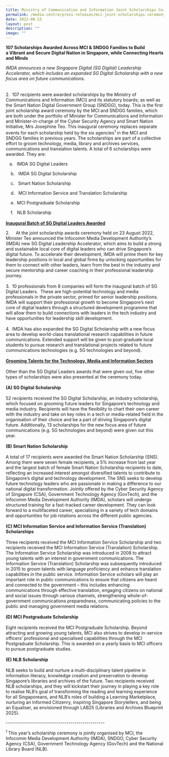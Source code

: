 ```yaml
---
title: Ministry of Communication and Information Joint Scholarships Ceremony 2022
permalink: /media-centre/press-releases/mci-joint-scholarships-ceremony-2022/
date: 2022-08-23
layout: post
description: ""
image: ""
---
```

<p style="text-align: left;"><strong>107 Scholarships Awarded Across MCI &amp; SNDGG Families to Build a&nbsp;Vibrant and Secure Digital Nation in Singapore, while Connecting Hearts and Minds</strong></p>
<p style="text-align: left;"><em>IMDA announces a new Singapore Digital (SG Digital) Leadership Accelerator, which includes an expanded SG Digital Scholarship with a new focus area on future communications.<br>
</em><span> </span><br>
<br>
2.<span style="white-space: pre;">	</span>107 recipients were awarded scholarships by the Ministry of Communications and Information (MCI) and its statutory boards; as well as the Smart Nation Digital Government Group (SNDGG), today. This is the first joint scholarship award ceremony by the MCI and SNDGG families, which are both under the portfolio of Minister for Communications and Information and Minister-in-charge of the Cyber Security Agency and Smart Nation Initiative, Mrs Josephine Teo. This inaugural ceremony replaces separate events for each scholarship held by the six agencies<sup>1</sup>&nbsp;in the MCI and SNDGG families in previous years. The scholarships are part of a collective effort to groom technology, media, library and archives services, communications and translation talents. A total of 6 scholarships were awarded. They are:&nbsp;</p>
<p style="text-align: left;"><span style="white-space: pre;">	</span>a.<span style="white-space: pre;"> 	</span>IMDA SG Digital Leaders&nbsp;</p>
<p style="text-align: left;">
<span style="white-space: pre;">	</span>b.<span style="white-space: pre;"> 	</span>IMDA SG Digital Scholarship&nbsp;</p>
<p style="text-align: left;">
<span style="white-space: pre;">	</span>c.<span style="white-space: pre;"> 	</span>Smart Nation Scholarship&nbsp;</p>
<p style="text-align: left;">
<span style="white-space: pre;">	</span>d.<span style="white-space: pre;"> 	</span>MCI Information Service and Translation Scholarship</p>
<p style="text-align: left;">
<span style="white-space: pre;">	</span>e.<span style="white-space: pre;">&nbsp;	</span>MCI Postgraduate Scholarship</p>
<p style="text-align: left;">
<span style="white-space: pre;">	</span>f.<span style="white-space: pre;"> 	</span>NLB Scholarship&nbsp;<br>
<br>
<span style="text-decoration: underline;"><strong>Inaugural Batch of SG Digital Leaders Awarded</strong></span></p>
<p style="text-align: left;">2.<span style="white-space: pre;"> 	</span>At the joint scholarship awards ceremony held on 23 August 2022, Minister Teo announced the Infocomm Media Development Authority’s (IMDA) new SG Digital Leadership Accelerator, which aims to build a strong and sustainable local core of digital leaders who can drive Singapore’s digital future. To accelerate their development, IMDA will prime them for key leadership positions in local and global firms by unlocking opportunities for them to connect with other leaders, learn from the best in the industry and secure mentorship and career coaching in their professional leadership journey.<br>
<br>
3.<span style="white-space: pre;"> 	</span>10 professionals from 8 companies will form the inaugural batch of SG Digital Leaders.&nbsp; These are high-potential technology and media professionals in the private sector, primed for senior leadership positions. IMDA will support their professional growth to become Singapore’s next core of digital leaders through a structured development programme that will allow them to build connections with leaders in the tech industry and have opportunities for leadership skill development.&nbsp;<br>
<br>
4.<span style="white-space: pre;"> 	</span>IMDA has also expanded the SG Digital Scholarship with a new focus area to develop world-class translational research capabilities in future communications. Extended support will be given to post-graduate local students to pursue research and translational projects related to future communications technologies (e.g. 5G technologies and beyond).<br>
<br>
<span style="text-decoration: underline;"><strong>Grooming Talents for the Technology, Media and Information Sectors</strong></span><br>
<br>
Other than the SG Digital Leaders awards that were given out, five other types of scholarships were also presented at the ceremony today.&nbsp;<br>
<br>
<strong>(A)<span style="white-space: pre;">	</span>SG Digital Scholarship&nbsp;</strong><br>
<br>
52 recipients received the SG Digital Scholarship, an industry scholarship, which focused on grooming future leaders for Singapore’s technology and media industry. Recipients will have the flexibility to chart their own career with the industry and take on key roles in a tech or media-related field in the organisation of their choice and be a part of driving Singapore’s digital future. Additionally, 13 scholarships for the new focus area of future communications (e.g. 5G technologies and beyond) were given out this year.<br>
<br>
<strong>(B)<span style="white-space: pre;">	</span>Smart Nation Scholarship</strong><br>
<br>
A total of 17 recipients were awarded the Smart Nation Scholarship (SNS). Among them were seven female recipients, a 5% increase from last year and the largest batch of female Smart Nation Scholarship recipients to date, reflecting an increased interest amongst diversified talents to contribute to Singapore’s digital and technology development. The SNS seeks to develop future technology leaders who are passionate in making a difference to our national digital transformation. Jointly offered by the Cyber Security Agency of Singapore (CSA), Government Technology Agency (GovTech), and the Infocomm Media Development Authority (IMDA), scholars will undergo structured training for a fast-tracked career development. They can look forward to a multifaceted career, specialising in a variety of tech domains and opportunities for job rotations across the different public agencies.<br>
<br>
<strong>(C)<span style="white-space: pre;">	</span>MCI Information Service and Information Service (Translation) Scholarships</strong><br>
<br>
Three recipients received the MCI Information Service Scholarship and two recipients received the MCI Information Service (Translation) Scholarship. The Information Service Scholarship was introduced in 2008 to attract young talents with an interest in government communications. The Information Service (Translation) Scholarship was subsequently introduced in 2015 to groom talents with language proficiency and enhance translation capabilities in the public service. Information Service scholars will play an important role in public communications to ensure that citizens are heard and connected to the government – this includes enhancing communications through effective translation, engaging citizens on national and social issues through various channels, strengthening whole-of-government communications preparedness, communicating policies to the public and managing government media relations.&nbsp;<br>
&nbsp;<br>
<strong>(D)<span style="white-space: pre;">	</span>MCI Postgraduate Scholarship</strong><br>
<br>
Eight recipients received the MCI Postgraduate Scholarship. Beyond attracting and growing young talents, MCI also strives to develop in-service officers’ professional and specialised capabilities through the MCI Postgraduate Scholarship. This is awarded on a yearly basis to MCI officers to pursue postgraduate studies.&nbsp;<br>
<br>
<strong>(E)<span style="white-space: pre;">	</span>NLB Scholarship&nbsp;</strong><br>
<br>
NLB seeks to build and nurture a multi-disciplinary talent pipeline in information literacy, knowledge creation and preservation to develop Singapore’s libraries and archives of the future. Two recipients received NLB scholarships, and they will kickstart their journey in playing a key role to realise NLB’s goal of transforming the reading and learning experience for all Singaporeans, and NLB’s roles of building a Learning Marketplace, nurturing an Informed Citizenry, inspiring Singapore Storytellers, and being an Equaliser, as envisioned through LAB25 (Libraries and Archives Blueprint 2025).&nbsp;</p>
<div>-------------------------------------------------</div>
<p><span><sup>1 </sup>This year’s scholarship ceremony is jointly organised by MCI, the Infocomm Media Development Authority (IMDA), SNDGO, Cyber Security Agency (CSA), Government Technology Agency (GovTech) and the National Library Board (NLB).</span></p>